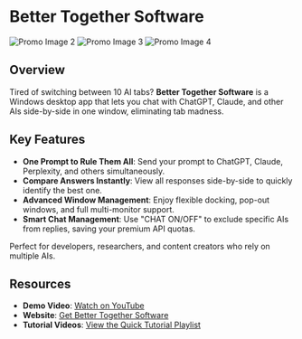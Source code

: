 # Better Together Software


![Promo Image 2](https://bettertogethersoftware.com/promo/p2.jpg)
![Promo Image 3](https://bettertogethersoftware.com/promo/p3.jpg)
![Promo Image 4](https://bettertogethersoftware.com/promo/p4.jpg)

## Overview

Tired of switching between 10 AI tabs? **Better Together Software** is a Windows desktop app that lets you chat with ChatGPT, Claude, and other AIs side-by-side in one window, eliminating tab madness.

## Key Features

- **One Prompt to Rule Them All**: Send your prompt to ChatGPT, Claude, Perplexity, and others simultaneously.
- **Compare Answers Instantly**: View all responses side-by-side to quickly identify the best one.
- **Advanced Window Management**: Enjoy flexible docking, pop-out windows, and full multi-monitor support.
- **Smart Chat Management**: Use "CHAT ON/OFF" to exclude specific AIs from replies, saving your premium API quotas.

Perfect for developers, researchers, and content creators who rely on multiple AIs.

## Resources

- **Demo Video**: [Watch on YouTube](https://www.youtube.com/watch?v=aQNZZi2t5Jg)
- **Website**: [Get Better Together Software](https://bettertogethersoftware.com/)
- **Tutorial Videos**: [View the Quick Tutorial Playlist](https://www.youtube.com/watch?v=wqv18di0248&list=PLWttv3yC_JkcTF8f57yP1d9RGPR5vFqaT)
